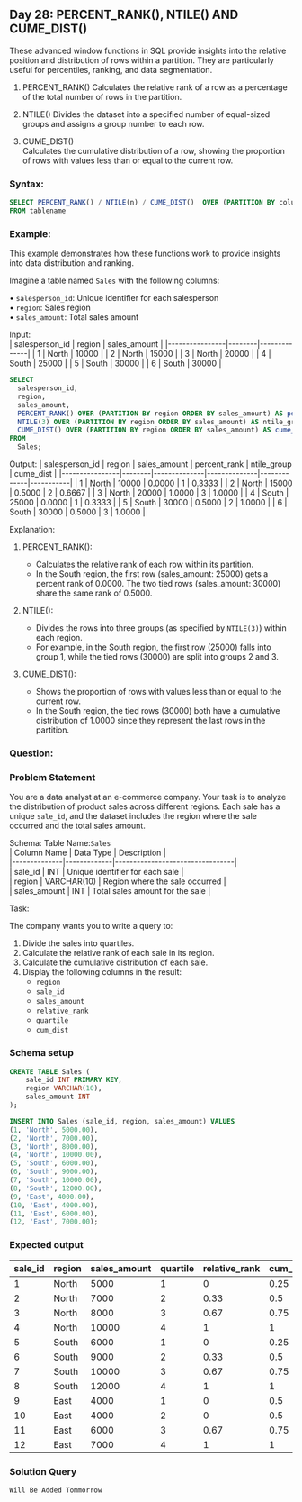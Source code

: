 ## Day 28: PERCENT_RANK(), NTILE() AND CUME_DIST()

These advanced window functions in SQL provide insights into the relative position and distribution of rows within a partition. They are particularly useful for percentiles, ranking, and data segmentation.

1. PERCENT_RANK() 
   Calculates the relative rank of a row as a percentage of the total number of rows in the partition.

2. NTILE() 
   Divides the dataset into a specified number of equal-sized groups and assigns a group number to each row.  

3. CUME_DIST()  
   Calculates the cumulative distribution of a row, showing the proportion of rows with values less than or equal to the current row.

### Syntax:

```sql
SELECT PERCENT_RANK() / NTILE(n) / CUME_DIST()  OVER (PARTITION BY column_name ORDER BY column_name)
FROM tablename
```

### Example:

This example demonstrates how these functions work to provide insights into data distribution and ranking.  

Imagine a table named `Sales` with the following columns:  

• `salesperson_id`: Unique identifier for each salesperson  
• `region`: Sales region  
• `sales_amount`: Total sales amount  

Input:  
| salesperson_id | region | sales_amount |
|----------------|--------|--------------|
| 1              | North  | 10000        |
| 2              | North  | 15000        |
| 3              | North  | 20000        |
| 4              | South  | 25000        |
| 5              | South  | 30000        |
| 6              | South  | 30000        | 

```sql
SELECT  
  salesperson_id,  
  region,  
  sales_amount,  
  PERCENT_RANK() OVER (PARTITION BY region ORDER BY sales_amount) AS percent_rank,  
  NTILE(3) OVER (PARTITION BY region ORDER BY sales_amount) AS ntile_group,  
  CUME_DIST() OVER (PARTITION BY region ORDER BY sales_amount) AS cume_dist  
FROM  
  Sales;  
```

Output:
| salesperson_id | region | sales_amount | percent_rank | ntile_group | cume_dist |
|----------------|--------|--------------|--------------|-------------|-----------|
| 1              | North  | 10000        | 0.0000       | 1           | 0.3333    |
| 2              | North  | 15000        | 0.5000       | 2           | 0.6667    |
| 3              | North  | 20000        | 1.0000       | 3           | 1.0000    |
| 4              | South  | 25000        | 0.0000       | 1           | 0.3333    |
| 5              | South  | 30000        | 0.5000       | 2           | 1.0000    |
| 6              | South  | 30000        | 0.5000       | 3           | 1.0000    |

Explanation:

1. PERCENT_RANK():  
   - Calculates the relative rank of each row within its partition.  
   - In the South region, the first row (sales_amount: 25000) gets a percent rank of 0.0000. The two tied rows (sales_amount: 30000) share the same rank of 0.5000.  

2. NTILE():  
   - Divides the rows into three groups (as specified by `NTILE(3)`) within each region.  
   - For example, in the South region, the first row (25000) falls into group 1, while the tied rows (30000) are split into groups 2 and 3.  

3. CUME_DIST():  
   - Shows the proportion of rows with values less than or equal to the current row.  
   - In the South region, the tied rows (30000) both have a cumulative distribution of 1.0000 since they represent the last rows in the partition.
   
### Question:

### Problem Statement

You are a data analyst at an e-commerce company. Your task is to analyze the distribution of product sales across different regions.
Each sale has a unique `sale_id`, and the dataset includes the region where the sale occurred and the total sales amount.  

Schema:
Table Name:`Sales`  
| Column Name  | Data Type   | Description                     |  
|--------------|-------------|---------------------------------|  
| sale_id      | INT         | Unique identifier for each sale |  
| region       | VARCHAR(10) | Region where the sale occurred  |  
| sales_amount | INT         | Total sales amount for the sale |  

Task: 

The company wants you to write a query to:  
1. Divide the sales into quartiles.
2. Calculate the relative rank of each sale in its region. 
3. Calculate the cumulative distribution of each sale.  
4. Display the following columns in the result:  
   - `region`  
   - `sale_id`  
   - `sales_amount`  
   - `relative_rank`  
   - `quartile`  
   - `cum_dist`  

### Schema setup

```sql
CREATE TABLE Sales (  
    sale_id INT PRIMARY KEY,  
    region VARCHAR(10),  
    sales_amount INT 
);  

INSERT INTO Sales (sale_id, region, sales_amount) VALUES  
(1, 'North', 5000.00),  
(2, 'North', 7000.00),  
(3, 'North', 8000.00),  
(4, 'North', 10000.00),  
(5, 'South', 6000.00),  
(6, 'South', 9000.00),  
(7, 'South', 10000.00),  
(8, 'South', 12000.00),  
(9, 'East', 4000.00),  
(10, 'East', 4000.00),  
(11, 'East', 6000.00),  
(12, 'East', 7000.00);  
```

### Expected output

| sale_id | region | sales_amount | quartile | relative_rank | cum_dist |
|---------|--------|--------------|----------|---------------|----------|
| 1       | North  | 5000         | 1        | 0             | 0.25     |
| 2       | North  | 7000         | 2        | 0.33          | 0.5      |
| 3       | North  | 8000         | 3        | 0.67          | 0.75     |
| 4       | North  | 10000        | 4        | 1             | 1        |
| 5       | South  | 6000         | 1        | 0             | 0.25     |
| 6       | South  | 9000         | 2        | 0.33          | 0.5      |
| 7       | South  | 10000        | 3        | 0.67          | 0.75     |
| 8       | South  | 12000        | 4        | 1             | 1        |
| 9       | East   | 4000         | 1        | 0             | 0.5      |
| 10      | East   | 4000         | 2        | 0             | 0.5      |
| 11      | East   | 6000         | 3        | 0.67          | 0.75     |
| 12      | East   | 7000         | 4        | 1             | 1        |

### Solution Query

```sql
Will Be Added Tommorrow
```
